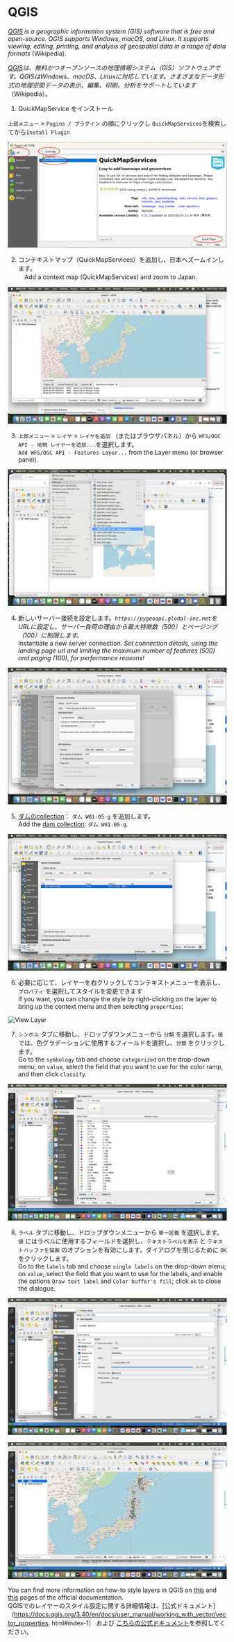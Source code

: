 # QGIS

*[QGIS](https://qgis.org/) is a geographic information system (GIS) software that is free and open-source. QGIS supports Windows, macOS, and Linux. It supports viewing, editing, printing, and analysis of geospatial data in a range of data formats* (Wikipedia).

*[QGIS](https://qgis.org/)は、無料かつオープンソースの地理情報システム（GIS）ソフトウェアです。QGISはWindows、macOS、Linuxに対応しています。さまざまなデータ形式の地理空間データの表示、編集、印刷、分析をサポートしています*（Wikipedia）。

1. QuickMapService をインストール

`上部メニュー` > `Pugins / プラグイン` の順にクリックし `QuickMapServices`を検索してから`Install Plugin`


![Install QuickMapServices](img/00_QuickMapServices.png)


2. コンテキストマップ（QuickMapServices）を追加し、日本へズームインします。<br>　Add a context map (QuickMapServices) and zoom to Japan. 

![Zoom to Japan](img/0_zoomjapan.png)

3. `上部メニュー` > `レイヤ` > `レイヤを追加` （またはブラウザパネル）から `WFS/OGC API - 地物 レイヤーを追加...`を選択します。<br> `Add WFS/OGC API - Features Layer...` from the Layer menu (or browser panel).

![Add WFS layer](img/1_addlayer.png)

4. 新しいサーバー接続を設定します。*`https://pygeoapi.glodal-inc.net`をURLに設定し、サーバー負荷の理由から最大特徴数（500）とページング（100）に制限します。*　<br>Instantiate a new server connection. *Set connection details, using the landing page url and limiting the maximum number of features (500) and paging (100), for performance reasons!*

![Connect to server](img/2_serverconnection.png)

5.  [ダムのcollection](https://pygeoapi.glodal-inc.net/collections/W01)： `ダム W01-05-g` を追加します。<br>Add the [dam collection](https://pygeoapi.glodal-inc.net/collections/W01): `ダム W01-05-g`.

![Add collection](img/3_addcollection.png)

6. 必要に応じて、レイヤーを右クリックしてコンテキストメニューを表示し、`プロパティ` を選択してスタイルを変更できます <br>If you want, you can change the style by right-clicking on the layer to bring up the context menu and then selecting `properties`:

![View Layer](img/6_loadlayer.png)

7. `シンボル` タブに移動し、ドロップダウンメニューから `分類` を選択します。`値` では、色グラデーションに使用するフィールドを選択し、`分類` をクリックします。<br>Go to the `symbology` tab and choose `categorized` on the drop-down menu; on `value`, select the field that you want to use for the color ramp, and then click `classify`.

![Symbol](img/7_symbol.png)

8. `ラベル` タブに移動し、ドロップダウンメニューから `単一定義` を選択します。`値` にはラベルに使用するフィールドを選択し、`テキストラベルを表示` と `テキストバッファを描画` のオプションを有効にします。ダイアログを閉じるために `OK` をクリックします。<br>Go to the `labels` tab and choose `single labels` on the drop-down menu; on `value`, select the field that you want to use for the labels, and enable the options `Draw text label` and `Color buffer's fill`; click `ok` to close the dialogue.

![Label](img/8_label.png)

![View styled](img/9_viewlayer.png)

You can find more information on how-to style layers in QGIS on [this](https://docs.qgis.org/3.40/en/docs/user_manual/working_with_vector/vector_properties.html#index-1) and [this](https://docs.qgis.org/3.40/en/docs/training_manual/vector_classification/label_tool.html) pages of the official documentation. <br>
QGISでのレイヤーのスタイル設定に関する詳細情報は、[公式ドキュメント]（https://docs.qgis.org/3.40/en/docs/user_manual/working_with_vector/vector_properties. html#index-1） および [こちらの公式ドキュメント](https://docs.qgis.org/3.40/en/docs/training_manual/vector_classification/label_tool.html)を参照してください。